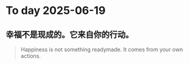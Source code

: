 
# To day 2025-06-19


## 幸福不是现成的。它来自你的行动。
> Happiness is not something readymade. It comes from your own actions.

    